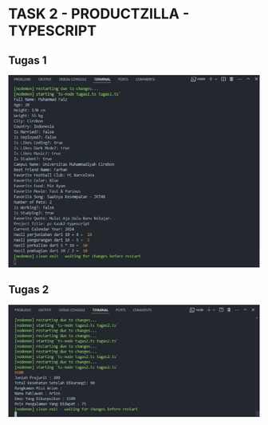 # TASK 2 - PRODUCTZILLA - TYPESCRIPT

## Tugas 1
![LOGO](https://github.com/muhammadfaiz19/pz-task2-typescript/blob/main/img/screenshot-tugas1.png)

## Tugas 2
![LOGO](https://github.com/muhammadfaiz19/pz-task2-typescript/blob/main/img/Screenshot-tugas2.png)